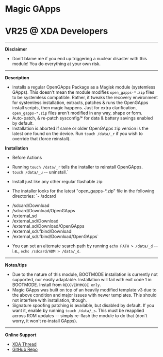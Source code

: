 # Magic GApps
# VR25 @ XDA Developers


***
**Disclaimer**
- Don't blame me if you end up triggering a nuclear disaster with this module! You do everything at your own risk.


***
**Description**
- Installs a regular OpenGApps Package as a Magisk module (systemless GApps). This doesn't mean the module modifies `open_gapps-*.zip` files to be systemless compatible. Rather, it tweaks the recovery environment for systemless installation, extracts, patches & runs the OpenGApps install scripts, then magic happens. Just for extra clarification, `open_gapps-*.zip` files aren't modified in any way, shape or form.
- Auto-patch, & re-patch sysconfig/* for data & battery savings enabled by default.
- Installation is aborted if same or older OpenGApps zip version is the latest one found on the device. Run `touch /data/_r` if you wish to override that (force reinstall).


**Installation**

* Before Actions
- Running `touch /data/_r` tells the installer to reinstall OpenGApps.
- `touch /data/_u` -- uninstall.`

* Install just like any other regular flashable zip

* The installer looks for the latest "open_gapps-*.zip" file in the following directories:
`- /sdcard
- /sdcard/Download
- /sdcard/Download/OpenGApps
- /external_sd
- /external_sd/Download
- /external_sd/Download/OpenGApps
- /external_sd/.fbind/Download
- /external_sd/.fbind/Download/OpenGApps`

* You can set an alternate search path by running `echo PATH > /data/_d` -- i.e., `echo /sdcard/ADM > /data/_d`.


***
**Notes/tips**
- Due to the nature of this module, BOOTMODE installation is currently not supported, nor easily adaptable. Installation will fail with exit code 1 in BOOTMODE. Install from `RECOVERYMODE only`.
- Magic GApps was built on top of an heavily modified template v3 due to the above condition and major issues with newer templates. This should not interfere with installation, though.
- Signature spoofing patching is available, but disabled by default. If you want it, enable by running `touch /data/_s`. This must be reapplied across ROM updates -- simply re-flash the module to do that (don't worry, it won't re-install GApps).


***
**Online Support**
- [XDA Thread](https://forum.xda-developers.com/apps/magisk/module-systemless-beansgapps-mini-7-1-x-t3611362)
- [GitHub Repo](https://github.com/Magisk-Modules-Repo/MagicGApps)

